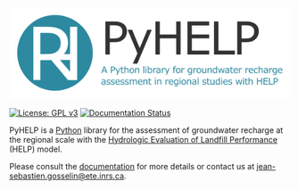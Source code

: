 ![PyHELP](./images/pyhelp_banner.png)

[![License: GPL v3](https://img.shields.io/badge/License-GPL%20v3-blue.svg)](./LICENSE)
[![Documentation Status](https://readthedocs.org/projects/pyhelp/badge/?version=latest)](http://pyhelp.readthedocs.io)

PyHELP is a [Python](https://www.python.org/) library for the assessment of groundwater recharge at the regional scale with the [Hydrologic Evaluation of Landfill Performance](https://www.epa.gov/land-research/hydrologic-evaluation-landfill-performance-help-model) (HELP) model.

Please consult the [documentation](http://pyhelp.readthedocs.io) for more details or contact us at [jean-sebastien.gosselin@ete.inrs.ca](mailto:jean-sebastien.gosselin@ete.inrs.ca).
